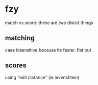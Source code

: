 # fzy

match vs score: these are two distict things

## matching

case insensitive because its faster. flat out

## scores

using "edit distance" (ie levenshtein)

